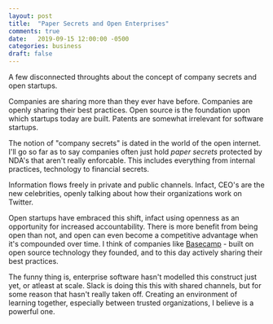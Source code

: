 ```yaml
---
layout: post
title:  "Paper Secrets and Open Enterprises"
comments: true
date:   2019-09-15 12:00:00 -0500
categories: business
draft: false
---
```


A few disconnected throughts about the concept of company secrets and open startups.

Companies are sharing more than they ever have before. Companies are openly sharing their best practices. Open source is the foundation upon which startups today are built. Patents are somewhat irrelevant for software startups. 

The notion of "company secrets" is dated in the world of the open internet. I'll go so far as to say companies often just hold _paper secrets_ protected by NDA's that aren't really enforcable. This includes everything from internal practices, technology to financial secrets. 

Information flows freely in private and public channels. Infact, CEO's are the new celebrities, openly talking about how their organizations work on Twitter. 

Open startups have embraced this shift, infact using openness as an opportunity for increased accountability. There is more benefit from being open than not, and open can even become a competitive advantage when it's compounded over time. I think of companies like [Basecamp](https://www.basecamp.com) - built on open source technology they founded, and to this day actively sharing their best practices. 

The funny thing is, enterprise software hasn't modelled this construct just yet, or atleast at scale. Slack is doing this this with shared channels, but for some reason that hasn't really taken off. Creating an environment of learning together, especially between trusted organizations, I believe is a powerful one. 
